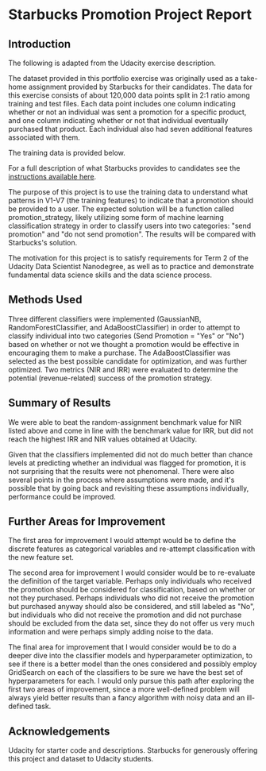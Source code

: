 # Starbucks Promotion Project Report

## Introduction

The following is adapted from the Udacity exercise description.

The dataset provided in this portfolio exercise was originally used as a take-home assignment provided by Starbucks for their candidates. The data for this exercise consists of about 120,000 data points split in 2:1 ratio among training and test files. Each data point includes one column indicating whether or not an individual was sent a promotion for a specific product, and one column indicating whether or not that individual eventually purchased that product. Each individual also had seven additional features associated with them.

The training data is provided below.

For a full description of what Starbucks provides to candidates see the [instructions available here](https://drive.google.com/open?id=18klca9Sef1Rs6q8DW4l7o349r8B70qXM).

The purpose of this project is to use the training data to understand what patterns in V1-V7 (the training features) to indicate that a promotion should be provided to a user. The expected solution will be a function called promotion_strategy, likely utilizing some form of machine learning classification strategy in order to classify users into two categories: "send promotion" and "do not send promotion". The results will be compared with Starbucks's solution.

The motivation for this project is to satisfy requirements for Term 2 of the Udacity Data Scientist Nanodegree, as well as to practice and demonstrate fundamental data science skills and the data science process.

## Methods Used

Three different classifiers were implemented (GaussianNB, RandomForestClassifier, and AdaBoostClassifier) in order to attempt to classify individual into two categories (Send Promotion = "Yes" or "No") based on whether or not we thought a promotion would be effective in encouraging them to make a purchase. The AdaBoostClassifier was selected as the best possible candidate for optimization, and was further optimized. Two metrics (NIR and IRR) were evaluated to determine the potential (revenue-related) success of the promotion strategy.

## Summary of Results

We were able to beat the random-assignment benchmark value for NIR listed above and come in line with the benchmark value for IRR, but did not reach the highest IRR and NIR values obtained at Udacity.

Given that the classifiers implemented did not do much better than chance levels at predicting whether an individual was flagged for promotion, it is not surprising that the results were not phenomenal. There were also several points in the process where assumptions were made, and it's possible that by going back and revisiting these assumptions individually, performance could be improved.

## Further Areas for Improvement

The first area for improvement I would attempt would be to define the discrete features as categorical variables and re-attempt classification with the new feature set.

The second area for improvement I would consider would be to re-evaluate the definition of the target variable. Perhaps only individuals who received the promotion should be considered for classification, based on whether or not they purchased. Perhaps individuals who did not receive the promotion but purchased anyway should also be considered, and still labeled as "No", but individuals who did not receive the promotion and did not purchase should be excluded from the data set, since they do not offer us very much information and were perhaps simply adding noise to the data.

The final area for improvement that I would consider would be to do a deeper dive into the classifier models and hyperparameter optimization, to see if there is a better model than the ones considered and possibly employ GridSearch on each of the classifiers to be sure we have the best set of hyperparameters for each. I would only pursue this path after exploring the first two areas of improvement, since a more well-defined problem will always yield better results than a fancy algorithm with noisy data and an ill-defined task.

## Acknowledgements

Udacity for starter code and descriptions. Starbucks for generously offering this project and dataset to Udacity students.
